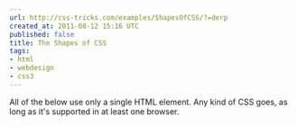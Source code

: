 ```yaml
---
url: http://css-tricks.com/examples/ShapesOfCSS/?=derp
created_at: 2011-08-12 15:16 UTC
published: false
title: The Shapes of CSS
tags:
- html
- webdesign
- css3
---
```


All of the below use only a single HTML element. Any kind of CSS goes, as long as it's supported in at least one browser.
